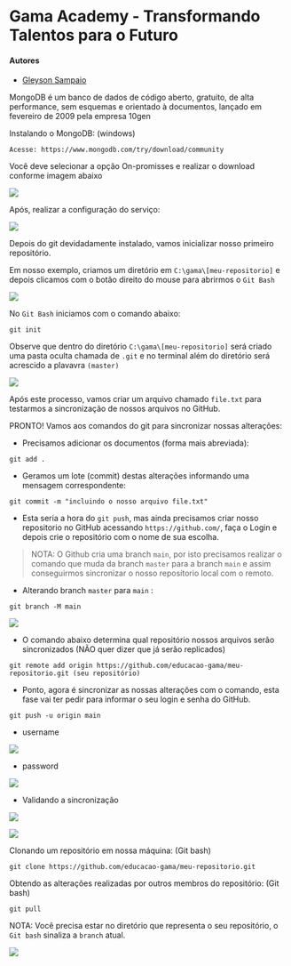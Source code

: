 # Gama Academy - Transformando Talentos para o Futuro

#### Autores
- [Gleyson Sampaio](https://github.com/gleyson-gama)

MongoDB é um banco de dados de código aberto, gratuito, de alta performance, sem esquemas e orientado à documentos, lançado em fevereiro de 2009 pela empresa 10gen


Instalando o MongoDB: (windows)

```
Acesse: https://www.mongodb.com/try/download/community
```

Você deve selecionar a opção On-promisses e realizar o download conforme imagem abaixo

![](https://github.com/educacao-gama/tutoriais/blob/main/mongodb/windows/install.png)

Após, realizar a configuração do serviço:

![](https://github.com/educacao-gama/tutoriais/blob/main/mongodb/windows/service_config.png)


Depois do git devidadamente instalado, vamos inicializar nosso primeiro repositório.

Em nosso exemplo, criamos um diretório em `C:\gama\[meu-repositorio]` e depois clicamos com o botão direito do mouse para abrirmos o `Git Bash`

![](https://github.com/educacao-gama/tutoriais/blob/main/git-github/git-bash.png)

No `Git Bash` iniciamos com o comando abaixo:

```
git init
```

Observe que dentro do diretório `C:\gama\[meu-repositorio]` será criado uma pasta oculta chamada de `.git` e no terminal além do diretório será acrescido a plavavra `(master)`

![](https://github.com/educacao-gama/tutoriais/blob/main/git-github/git-init.png)

Após este processo, vamos criar um arquivo chamado `file.txt` para testarmos a sincronização de nossos arquivos no GitHub.

PRONTO! Vamos aos comandos do git para sincronizar nossas alterações:

* Precisamos adicionar os documentos (forma mais abreviada):
```
git add .
```

* Geramos um lote (commit)  destas alterações informando uma mensagem correspondente:
```
git commit -m "incluindo o nosso arquivo file.txt"
```

* Esta seria a hora do `git push`, mas ainda precisamos criar nosso repositorio no GitHub acessando `https://github.com/`, faça o Login e depois crie o repositório com o nome de sua escolha.

> NOTA: O Github cria uma branch `main`, por isto precisamos realizar o comando que muda da branch `master` para a branch `main` e assim conseguirmos sincronizar o nosso reposítorio local com o remoto.

* Alterando branch `master` para `main` :
```
git branch -M main
```

![](https://github.com/educacao-gama/tutoriais/blob/main/git-github/branch-main.png)

* O comando abaixo determina qual repositório nossos arquivos serão sincronizados (NÃO quer dizer que já serão replicados)
```
git remote add origin https://github.com/educacao-gama/meu-repositorio.git (seu repositório)
```

* Ponto, agora é sincronizar as nossas alterações com o comando, esta fase vai ter pedir para informar o seu login e senha do GitHub.
```
git push -u origin main
```
* username

![](https://github.com/educacao-gama/tutoriais/blob/main/git-github/username.png)

* password

![](https://github.com/educacao-gama/tutoriais/blob/main/git-github/password.png)

* Validando a sincronização

![](https://github.com/educacao-gama/tutoriais/blob/main/git-github/push.png)


![](https://github.com/educacao-gama/tutoriais/blob/main/git-github/push-ok.png)

Clonando um repositório em nossa máquina: (Git bash)
```
git clone https://github.com/educacao-gama/meu-repositorio.git
```

Obtendo as alterações realizadas por outros membros do repositório: (Git bash)
```
git pull
```
NOTA: Você precisa estar no diretório que representa o seu repositório, o `Git bash` sinaliza a `branch` atual.

![](https://github.com/educacao-gama/tutoriais/blob/main/git-github/git-pull.png)





